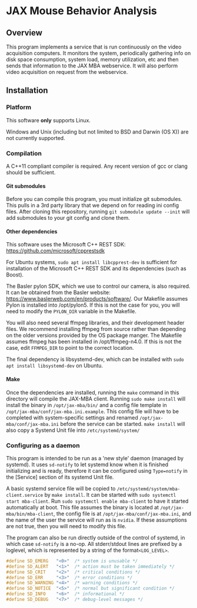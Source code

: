 # JAX Mouse Behavior Analysis

## Overview

This program implements a service that is run continuously on the video 
acquisition computers. It monitors the system, periodically gathering info on 
disk space consumption, system load, memory utilization, etc and then sends 
that information to the JAX MBA webservice. It will also perform video
acquisition on request from the webservice.

## Installation

### Platform

This software **only** supports Linux.

Windows and Unix (including but not limited to BSD and Darwin (OS X)) are not 
currently supported. 

### Compilation

A C++11 compliant compiler is required. Any recent version of gcc or clang
should be sufficient.

#### Git submodules

Before you can compile this program, you must initialize git submodules. This
pulls in a 3rd party library that we depend on for reading ini config files.
After cloning this repository, running `git submodule update --init` will add
submodules to your git config and clone them. 

#### Other dependencies

This software uses the Microsoft C++ REST SDK:
https://github.com/microsoft/cpprestsdk

For Ubuntu systems, `sudo apt install libcpprest-dev` is sufficient for 
installation of the Microsoft C++ REST SDK and its dependencies (such as Boost).

The Basler pylon SDK, which we use to control our camera, is also required. It 
can be obtained from the Basler website:
https://www.baslerweb.com/en/products/software/. Our Makefile assumes Pylon is 
installed into /opt/pylon5. If this is not the case for you, you will need to 
modify the `PYLON_DIR` variable in the Makefile. 

You will also need several ffmpeg libraries, and their development header files. 
We recommend installing ffmpeg from source rather than depending on the older 
versions provided by the OS package manger. The Makefile assumes ffmpeg has 
been installed in /opt/ffmpeg-n4.0. If this is not the case, edit 
`FFMPEG_DIR` to point to the correct location.

The final dependency is libsystemd-dev, which can be installed with 
`sudo apt install libsystemd-dev` on Ubuntu. 

#### Make

Once the dependencies are installed, running  the `make` command in this
directory will compile the JAX-MBA client. Running `sudo make install` will 
install the binary in `/opt/jax-mba/bin/` and a config file template in 
`/opt/jax-mba/conf/jax-mba.ini.example`. This config file will have to be
completed with system-specific settings and renamed
`/opt/jax-mba/conf/jax-mba.ini` before the service can be started. `make install`
will also copy a Systend Unit file into `/etc/systemd/system/`

### Configuring as a daemon

This program is intended to be run as a 'new style' daemon (managed by systemd).
It uses `sd-notify` to let systemd know when it is finished initializing and is
ready, therefore it can be configured using `Type=notify` in the [Service] 
section of its systemd Unit file.

A basic systemd service file will be copied to 
`/etc/systemd/system/mba-client.service` by `make install`. It can be started
with `sudo systemctl start mba-client`. Run `sudo systemctl enable mba-client`
to have it started automatically at boot. This file assumes the binary is 
located at `/opt/jax-mba/bin/mba-client`, the config file is at 
`/opt/jax-mba/conf/jax-mba.ini`, and the name of the user the service will run
as is `nvidia`. If these assumptions are not true, then you will need to modify
this file.

The program can also be run directly outside of the control of systemd, in
which case `sd-notify` is a no-op. All stderr/stdout lines are prefixed by a
loglevel, which is represented by a string of the format`<LOG_LEVEL>`.

```C
#define SD_EMERG   "<0>"  /* system is unusable */
#define SD_ALERT   "<1>"  /* action must be taken immediately */
#define SD_CRIT    "<2>"  /* critical conditions */
#define SD_ERR     "<3>"  /* error conditions */
#define SD_WARNING "<4>"  /* warning conditions */
#define SD_NOTICE  "<5>"  /* normal but significant condition */
#define SD_INFO    "<6>"  /* informational */
#define SD_DEBUG   "<7>"  /* debug-level messages */
```
